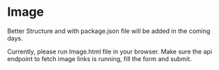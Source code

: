 # Image

Better Structure and with package.json file will be added in the coming days.

Currently, please run Image.html file in your browser. Make sure the api endpoint to fetch image links is running, 
fill the form and submit.
